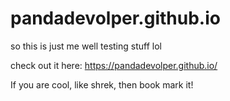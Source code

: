 # pandadevolper.github.io
so this is just me well testing stuff lol

check out it here: https://pandadevolper.github.io/

If you are cool, like shrek, then book mark it!
